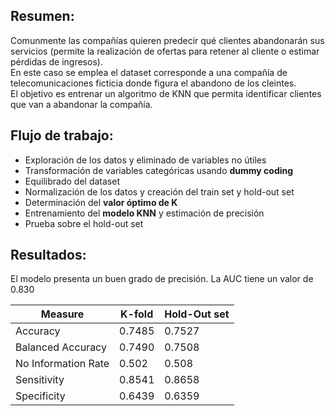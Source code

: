 ## Resumen:  
Comunmente las compañías quieren predecir qué clientes abandonarán sus servicios (permite la realización de ofertas para retener al cliente o estimar pérdidas de ingresos).  
En este caso se emplea el dataset corresponde a una compañía de telecomunicaciones ficticia donde figura el abandono de los cleintes.  
El objetivo es entrenar un algoritmo de KNN que permita identificar clientes que van a abandonar la compañía.  

## Flujo de trabajo:  

  * Exploración de los datos y eliminado de variables no útiles  
  * Transformación de variables categóricas usando **dummy coding**  
  * Equilibrado del dataset   
  * Normalización de los datos y creación del train set y hold-out set  
  * Determinación del **valor óptimo de K**   
  * Entrenamiento del **modelo KNN** y estimación de precisión   
  * Prueba sobre el hold-out set   

## Resultados:  

El modelo presenta un buen grado de precisión. La AUC tiene un valor de 0.830    

Measure  | K-fold  | Hold-Out set |
----------|--------|-----------|
Accuracy  | 0.7485 |  0.7527   |
Balanced Accuracy | 0.7490  | 0.7508  |  
No Information Rate | 0.502  | 0.508  |  
Sensitivity | 0.8541  | 0.8658  | 
Specificity | 0.6439  | 0.6359  | 
